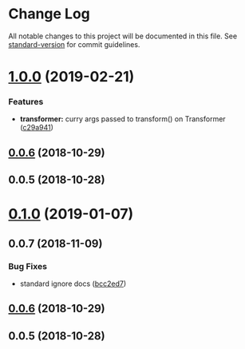 # Change Log

All notable changes to this project will be documented in this file. See [standard-version](https://github.com/conventional-changelog/standard-version) for commit guidelines.

<a name="1.0.0"></a>
# [1.0.0](https://github.com/TillaTheHun0/tilla/compare/v0.0.7...v1.0.0) (2019-02-21)


### Features

* **transformer:** curry args passed to transform() on Transformer ([c29a941](https://github.com/TillaTheHun0/tilla/commit/c29a941))



<a name="0.0.6"></a>
## [0.0.6](https://github.com/TillaTheHun0/tilla/compare/v0.0.5...v0.0.6) (2018-10-29)



<a name="0.0.5"></a>
## 0.0.5 (2018-10-28)



<a name="0.1.0"></a>
# [0.1.0](https://github.com/TillaTheHun0/tilla/compare/v0.0.7...v0.1.0) (2019-01-07)



<a name="0.0.7"></a>
## 0.0.7 (2018-11-09)


### Bug Fixes

* standard ignore docs ([bcc2ed7](https://github.com/TillaTheHun0/tilla/commit/bcc2ed7))


<a name="0.0.6"></a>
## [0.0.6](https://github.com/TillaTheHun0/tilla/compare/v0.0.5...v0.0.6) (2018-10-29)


<a name="0.0.5"></a>
## 0.0.5 (2018-10-28)
